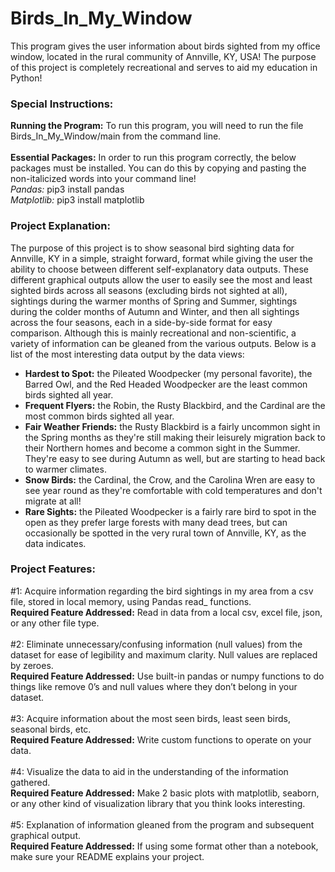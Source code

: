 # Birds_In_My_Window
This program gives the user information about birds sighted from my office window, located in the rural community of Annville, KY, USA! The purpose of this project is completely recreational and serves to aid my education in Python!
<br />
### Special Instructions:
**Running the Program:** To run this program, you will need to run the file Birds_In_My_Window/main from the command line.
<br />
<br />
**Essential Packages:** In order to run this program correctly, the below packages must be installed. You can do this by copying and pasting the non-italicized words into your command line!
<br />
*Pandas:* pip3 install pandas
<br />
*Matplotlib:* pip3 install matplotlib
<br />
### Project Explanation:
The purpose of this project is to show seasonal bird sighting data for Annville, KY in a simple, straight forward, format while giving the user the ability to choose between different self-explanatory data outputs. These different graphical outputs allow the user to easily see the most and least sighted birds across all seasons (excluding birds not sighted at all), sightings during the warmer months of Spring and Summer, sightings during the colder months of Autumn and Winter, and then all sightings across the four seasons, each in a side-by-side format for easy comparison. Although this is mainly recreational and non-scientific, a variety of information can be gleaned from the various outputs. Below is a list of the most interesting data output by the data views:
- **Hardest to Spot:** the Pileated Woodpecker (my personal favorite), the Barred Owl, and the Red Headed Woodpecker are the least common birds sighted all year.
- **Frequent Flyers:** the Robin, the Rusty Blackbird, and the Cardinal are the most common birds sighted all year.
- **Fair Weather Friends:** the Rusty Blackbird is a fairly uncommon sight in the Spring months as they're still making their leisurely migration back to their Northern homes and become a common sight in the Summer. They're easy to see during Autumn as well, but are starting to head back to warmer climates.
- **Snow Birds:** the Cardinal, the Crow, and the Carolina Wren are easy to see year round as they're comfortable with cold temperatures and don't migrate at all!
- **Rare Sights:** the Pileated Woodpecker is a fairly rare bird to spot in the open as they prefer large forests with many dead trees, but can occasionally be spotted in the very rural town of Annville, KY, as the data indicates.
### Project Features:
#1: Acquire information regarding the bird sightings in my area from a csv file, stored in local memory, using Pandas read_ functions.
<br />
**Required Feature Addressed:** Read in data from a local csv, excel file, json, or any other file type.
<br />
<br />
#2: Eliminate unnecessary/confusing information (null values) from the dataset for ease of legibility and maximum clarity. Null values are replaced by zeroes.
<br />
**Required Feature Addressed:** Use built-in pandas or numpy functions to do things like remove 0’s and null values where they don’t belong in your dataset.
<br />
<br />
#3: Acquire information about the most seen birds, least seen birds, seasonal birds, etc.
<br />
**Required Feature Addressed:** Write custom functions to operate on your data.
<br />
<br />
#4: Visualize the data to aid in the understanding of the information gathered.
<br />
**Required Feature Addressed:** Make 2 basic plots with matplotlib, seaborn, or any other kind of visualization library that you think looks interesting.
<br />
<br />
#5: Explanation of information gleaned from the program and subsequent graphical output.
<br />
**Required Feature Addressed:** If using some format other than a notebook, make sure your README explains your project.
